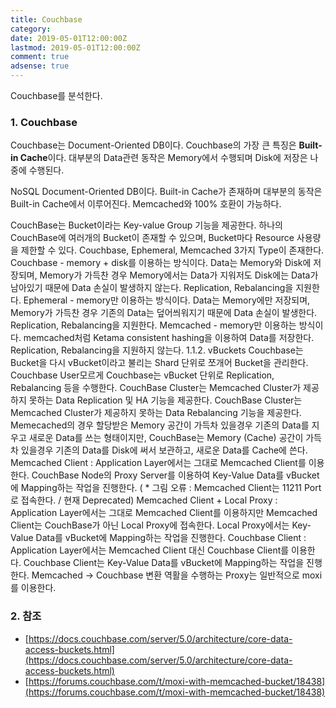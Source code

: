 ```yaml
---
title: Couchbase
category:
date: 2019-05-01T12:00:00Z
lastmod: 2019-05-01T12:00:00Z
comment: true
adsense: true
---
```


Couchbase를 분석한다.

### 1. Couchbase

Couchbase는 Document-Oriented DB이다. Couchbase의 가장 큰 특징은 **Built-in Cache**이다. 대부분의 Data관련 동작은 Memory에서 수행되며 Disk에 저장은 나중에 수행된다.

NoSQL Document-Oriented DB이다.
Built-in Cache가 존재하며 대부분의 동작은 Built-in Cache에서 이루어진다.
Memcached와 100% 호환이 가능하다.

CouchBase는 Bucket이라는 Key-value Group 기능을 제공한다.
하나의 CouchBase에 여러개의 Bucket이 존재할 수 있으며, Bucket마다 Resource 사용량을 제한할 수 있다.
Couchbase, Ephemeral, Memcached 3가지 Type이 존재한다.
Couchbase - memory + disk를 이용하는 방식이다. Data는 Memory와 Disk에 저장되며, Memory가 가득찬 경우 Memory에서는 Data가 지워저도 Disk에는 Data가 남아있기 때문에 Data 손실이 발생하지 않는다. Replication, Rebalancing을 지원한다.
Ephemeral - memory만 이용하는 방식이다. Data는 Memory에만 저장되며, Memory가 가득찬 경우 기존의 Data는 덮어씌워지기 때문에 Data 손실이 발생한다. Replication, Rebalancing을 지원한다.
Memcached - memory만 이용하는 방식이다. memcached처럼 Ketama consistent hashing을 이용하여 Data를 저장한다. Replication, Rebalancing을 지원하지 않는다.
1.1.2. vBuckets
Couchbase는 Bucket을 다시 vBucket이라고 불리는 Shard 단위로 쪼개어 Bucket을 관리한다.
Couchbase User모르게 Couchbase는 vBucket 단위로 Replication, Rebalancing 등을 수행한다.
CouchBase Cluster는 Memcached Cluster가 제공하지 못하는 Data Replication 및 HA 기능을 제공한다.
CouchBase Cluster는 Memcached Cluster가 제공하지 못하는 Data Rebalancing 기능을 제공한다.
Memecached의 경우 할당받은 Memory 공간이 가득차 있을경우 기존의 Data를 지우고 새로운 Data를 쓰는 형태이지만, CouchBase는 Memory (Cache) 공간이 가득차 있을경우 기존의 Data를 Disk에 써서 보관하고, 새로운 Data를 Cache에 쓴다.
Memcached Client : Application Layer에서는 그대로 Memcached Client를 이용한다. CouchBase Node의 Proxy Server를 이용하여 Key-Value Data를 vBucket에 Mapping하는 작업을 진행한다. ( * 그림 오류 : Memcached Client는 11211 Port로 접속한다. / 현재 Deprecated)
Memcached Client + Local Proxy : Application Layer에서는 그대로 Memcached Client를 이용하지만 Memcached Client는 CouchBase가 아닌 Local Proxy에 접속한다. Local Proxy에서는 Key-Value Data를 vBucket에 Mapping하는 작업을 진행한다.
Couchbase Client : Application Layer에서는 Memcached Client 대신 Couchbase Client를 이용한다. Couchbase Client는 Key-Value Data를 vBucket에 Mapping하는 작업을 진행한다.
Memcached → Couchbase 변환 역활을 수행하는 Proxy는 일반적으로 moxi를 이용한다.

### 2. 참조

* [https://docs.couchbase.com/server/5.0/architecture/core-data-access-buckets.html](https://docs.couchbase.com/server/5.0/architecture/core-data-access-buckets.html)
* [https://forums.couchbase.com/t/moxi-with-memcached-bucket/18438](https://forums.couchbase.com/t/moxi-with-memcached-bucket/18438)
